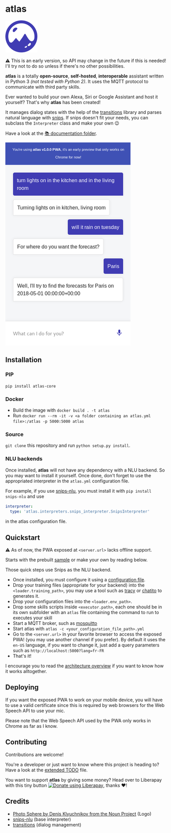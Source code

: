 atlas
===

![Photo Sphere by Denis Klyuchnikov from the Noun Project](documentation/logo.png)

⚠️ This is an early version, so API may change in the future if this is needed! I'll try not to do so unless if there's no other possibilities.

**atlas** is a totally **open-source**, **self-hosted**, **interoperable** assistant written in Python 3 *(not tested with Python 2)*. It uses the MQTT protocol to communicate with third party skills.

Ever wanted to build your own Alexa, Siri or Google Assistant and host it yourself? That's why **atlas** has been created!

It manages dialog states with the help of the [transitions](https://github.com/pytransitions) library and parses natural language with [snips](https://github.com/snipsco/snips-nlu). If snips doesn't fit your needs, you can subclass the `Interpreter` class and make your own 😉

Have a look at the [📚 documentation folder](documentation).

![PWA Screenshot](pwa_screenshot.png)

## Installation

### PIP

`pip install atlas-core`

### Docker

- Build the image with `docker build . -t atlas`
- Run `docker run --rm -it -v <a folder containing an atlas.yml file>:/atlas -p 5000:5000 atlas`

### Source

`git clone` this repository and run `python setup.py install`.

### NLU backends

Once installed, **atlas** will not have any dependency with a NLU backend. So you may want to install it yourself. Once done, don't forget to use the appropriated interpreter in the `atlas.yml` configuration file.

For example, if you use [snips-nlu](https://github.com/snipsco/snips-nlu), you must install it with `pip install snips-nlu` and use

```yml
interpreter: 
  type: 'atlas.interpreters.snips_interpreter.SnipsInterpreter'
```

in the atlas configuration file.

## Quickstart

⚠️ As of now, the PWA exposed at `<server.url>` lacks offline support.

Starts with the prebuilt [sample](example) or make your own by reading below.

Those quick steps use Snips as the NLU backend.

- Once installed, you must configure it using a [configuration file](documentation/CONFIGURATION.md).
- Drop your training files (appropriate for your backend) into the `<loader.training_path>`, you may use a tool such as [tracy](https://github.com/YuukanOO/tracy) or [chatito](https://github.com/rodrigopivi/Chatito) to generates it.
- Drop your configuration files into the `<loader.env_path>`.
- Drop some skills scripts inside `<executor.path>`, each one should be in its own subfolder with an `atlas` file containing the command to run to executes your skill
- Start a MQTT broker, such as [mosquitto](https://mosquitto.org/)
- Start atlas with `atlas -c <your_configuration_file_path>.yml`
- Go to the `<server.url>` in your favorite browser to access the exposed PWA! (you may use another channel if you prefer). By default it uses the `en-US` language, if you want to change it, just add a query parameters such as `http://localhost:5000?lang=fr-FR`
- That's it!

I encourage you to read the [architecture overview](documentation/OVERVIEW.md) if you want to know how it works alltogether.

## Deploying

If you want the exposed PWA to work on your mobile device, you will have to use a valid certificate since this is required by web browsers for the Web Speech API to use your mic.

Please note that the Web Speech API used by the PWA only works in Chrome as far as I know.

## Contributing

Contributions are welcome! 

You're a developer or just want to know where this project is heading to? Have a look at the [extended TODO](TODO.md) file.

You want to support **atlas** by giving some money? Head over to Liberapay with this tiny button [![Donate using Liberapay](https://liberapay.com/assets/widgets/donate.svg)](https://liberapay.com/YuukanOO/donate), thanks ❤️!

## Credits

- [Photo Sphere by Denis Klyuchnikov from the Noun Project](https://thenounproject.com/denis.klyuchnikov.1/uploads/?i=569622) (Logo)
- [snips-nlu](https://github.com/snipsco/snips-nlu) (base interpreter)
- [transitions](https://github.com/pytransitions/transitions) (dialog management)
